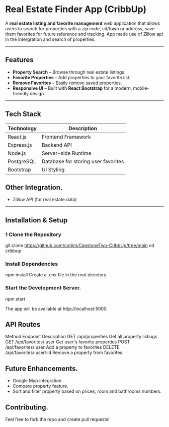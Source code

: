 # Real Estate Finder App (CribbUp) 

A **real estate listing and favorite management** web application that allows users to search for properties with a zip code, cit/town or address, save them favorites for future reference and tracking. App made use of Zillow api in the intergration and search of properties.

---

## Features  

- **Property Search** – Browse through real estate listings.  
- **Favorite Properties** – Add properties to your favorite list.  
- **Remove Favorites** – Easily remove saved properties.   
- **Responsive UI** – Built with **React Bootstrap** for a modern, mobile-friendly design.  

---

## Tech Stack  

| Technology       | Description                          |
|-----------------|--------------------------------------|
| React.js        | Frontend Framework                  |
| Express.js      | Backend API                         |
| Node.js         | Server-side Runtime                 |
| PostgreSQL      | Database for storing user favorites |
| Bootstrap       | UI Styling                          |


## Other Integration.

 - Zillow API (for real estate data)
---

## Installation & Setup  

### 1 Clone the Repository  

git clone https://github.com/corjim/CapstoneTwo-CribbUp/tree/main
cd cribbup

### Install Dependencies

npm install
Create a .env file in the root directory


### Start the Development Server.
npm start

The app will be available at http://localhost:5000.


##  API Routes

Method	    Endpoint	                Description
GET 	    /api/properties             Get all property listings
GET	        /api/favorites/:user	    Get user's favorite properties
POST	    /api/favorites/:user	    Add a property to favorites
DELETE	    /api/favorites/:user/:id	Remove a property from favorites


## Future Enhancements.

- Google Map integration.
- Compare property feature.
- Sort and filter property based on prices, room and bathrooms numbers.


## Contributing.

Feel free to fork the repo and create pull requests!